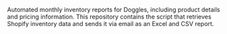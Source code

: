 Automated monthly inventory reports for Doggles, including product details and pricing information. This repository contains the script that retrieves Shopify inventory data and sends it via email as an Excel and CSV report.
